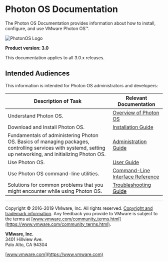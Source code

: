 # Photon OS Documentation

The Photon OS Documentation provides information about how to install, configure, and use VMware Photon OS&trade;.

 ![PhotonOS Logo](images/photonos-logo-lg.png)

**Product version: 3.0**

This documentation applies to all 3.0.x releases.

## Intended Audiences

This information is intended for Photon OS administrators and developers:

|**Description of Task**|**Relevant Documentation**|
|---|---|
|Understand Photon OS.|[Overview of Photon OS](Overview.md)|
|Download and Install Photon OS.|[Installation Guide](photon_installation/README.md)|
|Fundamentals of administering Photon OS. Basics of managing packages, controlling services with systemd, setting up networking, and initializing Photon OS. |[Administration Guide](photon_admin/README.md)|
|Use Photon OS.|[User Guide](photon_user/README.md)|
|Use Photon OS command-line utilities.|[Command-Line Interface Reference](photon_cli/README.md)|
|Solutions for common problems that you might encounter while using Photon OS.|[Troubleshooting Guide](photon_troubleshoot/README.md)|

----------

Copyright &copy; 2016-2019 VMware, Inc. All rights reserved. [Copyright and trademark information](http://pubs.vmware.com/copyright-trademark.html). Any feedback you provide to VMware is subject to the terms at [www.vmware.com/community_terms.html](https://www.vmware.com/community_terms.html).

**VMware, Inc.**<br>
3401 Hillview Ave.<br>
Palo Alto, CA 94304

[www.vmware.com](https://www.vmware.com)
